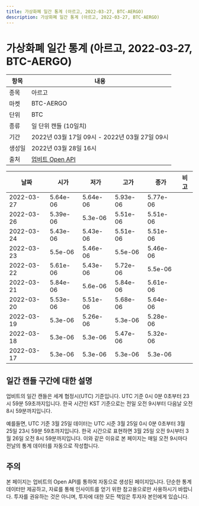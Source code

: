 ```yaml
---
title: 가상화폐 일간 통계 (아르고, 2022-03-27, BTC-AERGO)
description: 가상화폐 일간 통계 (아르고, 2022-03-27, BTC-AERGO)
---
```


가상화폐 일간 통계 (아르고, 2022-03-27, BTC-AERGO)
===

|항목|내용|
|--|--|
|종목|아르고|
|마켓|BTC-AERGO|
|단위|BTC|
|종류|일 단위 캔들 (10일치)|
|기간|2022년 03월 17일 09시 - 2022년 03월 27일 09시|
|생성일|2022년 03월 28일 16시|
|출처|[업비트 Open API](https://docs.upbit.com)|


|날짜|시가|저가|고가|종가|비고|
|--|--|--|--|--|--|
|2022-03-27|5.64e-06|5.64e-06|5.93e-06|5.77e-06|    |
|2022-03-26|5.39e-06|5.3e-06|5.51e-06|5.51e-06|    |
|2022-03-24|5.43e-06|5.43e-06|5.51e-06|5.51e-06|    |
|2022-03-23|5.5e-06|5.46e-06|5.5e-06|5.46e-06|    |
|2022-03-22|5.61e-06|5.43e-06|5.72e-06|5.5e-06|    |
|2022-03-21|5.84e-06|5.6e-06|5.84e-06|5.61e-06|    |
|2022-03-20|5.53e-06|5.51e-06|5.68e-06|5.64e-06|    |
|2022-03-19|5.3e-06|5.26e-06|5.3e-06|5.28e-06|    |
|2022-03-18|5.3e-06|5.3e-06|5.47e-06|5.32e-06|    |
|2022-03-17|5.3e-06|5.3e-06|5.3e-06|5.3e-06|    |


일간 캔들 구간에 대한 설명
---


업비트의 일간 캔들은 세계 협정시(UTC) 기준입니다. 
UTC 기준 0시 0분 0초부터 23시 59분 59초까지입니다. 
한국 시간인 KST 기준으로는 전일 오전 9시부터 다음날 오전 8시 59분까지입니다. 


예를들면, UTC 기준 3월 25일 데이터는 UTC 시준 3월 25일 0시 0분 0초부터 3월 25일 23시 59분 59초까지입니다. 
한국 시간으로 표현하면 3월 25일 오전 9시부터 3월 26일 오전 8시 59분까지입니다. 
이와 같은 이유로 본 페이지는 매일 오전 9시마다 전날의 통계 데이터를 자동으로 작성합니다. 


주의
---


본 페이지는 업비트의 Open API를 통하여 자동으로 생성된 페이지입니다. 
단순한 통계 데이터만 제공하고, 자료를 통해 인사이트를 얻기 위한 참고용으로만 사용하시기 바랍니다. 
투자를 권유하는 것은 아니며, 투자에 대한 모든 책임은 투자자 본인에게 있습니다. 
